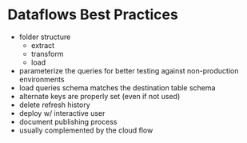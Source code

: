 # Dataflows Best Practices
- folder structure
  - extract
  - transform
  - load
- parameterize the queries for better testing against non-production environments
- load queries schema matches the destination table schema
- alternate keys are properly set (even if not used)
- delete refresh history
- deploy w/ interactive user
- document publishing process
- usually complemented by the cloud flow